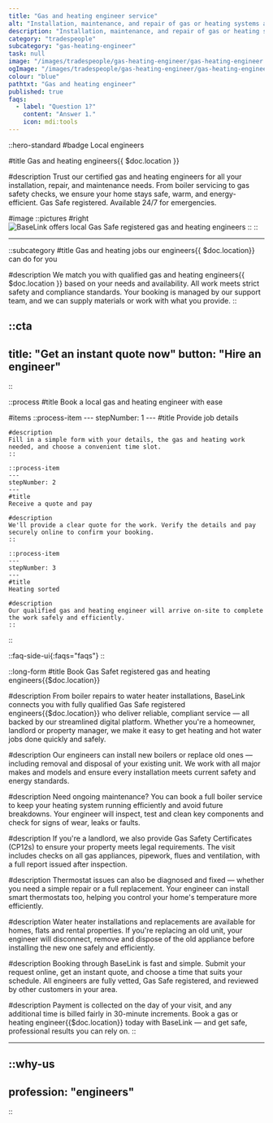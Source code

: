 ```yaml
---
title: "Gas and heating engineer service"
alt: "Installation, maintenance, and repair of gas or heating systems and appliances"
description: "Installation, maintenance, and repair of gas or heating systems and appliances"
category: "tradespeople"
subcategory: "gas-heating-engineer"
task: null
image: "/images/tradespeople/gas-heating-engineer/gas-heating-engineer.webp"
ogImage: "/images/tradespeople/gas-heating-engineer/gas-heating-engineer.webp"
colour: "blue"
pathtxt: "Gas and heating engineer"
published: true
faqs:
  - label: "Question 1?"
    content: "Answer 1."
    icon: mdi:tools
---
```


::hero-standard
#badge
Local engineers

#title
Gas and heating engineers{{ $doc.location }}

#description
Trust our certified gas and heating engineers for all your installation, repair, and maintenance needs. From boiler servicing to gas safety checks, we ensure your home stays safe, warm, and energy-efficient. Gas Safe registered. Available 24/7 for emergencies.

#image
    ::pictures
    #right
    ![BaseLink offers local Gas Safe registered gas and heating engineers](/images/tradespeople/gas-heating-engineer/gas-heating-engineer.webp)
    ::
::

---

::subcategory
#title
Gas and heating jobs our engineers{{ $doc.location}} can do for you

#description
We match you with qualified gas and heating engineers{{ $doc.location }} based on your needs and availability. All work meets strict safety and compliance standards. Your booking is managed by our support team, and we can supply materials or work with what you provide.
::


::cta
---
title: "Get an instant quote now"
button: "Hire an engineer"
---
::


::process
#title
Book a local gas and heating engineer with ease

#items
    ::process-item
    ---
    stepNumber: 1
    ---
    #title
    Provide job details

    #description
    Fill in a simple form with your details, the gas and heating work needed, and choose a convenient time slot.
    ::
    
    ::process-item
    ---
    stepNumber: 2
    ---
    #title
    Receive a quote and pay

    #description
    We'll provide a clear quote for the work. Verify the details and pay securely online to confirm your booking.
    ::

    ::process-item
    ---
    stepNumber: 3
    ---
    #title
    Heating sorted

    #description
    Our qualified gas and heating engineer will arrive on-site to complete the work safely and efficiently.
    ::
::


::faq-side-ui{:faqs="faqs"}
::


::long-form
#title
Book Gas Safet registered gas and heating engineers{{$doc.location}}

#description
From boiler repairs to water heater installations, BaseLink connects you with fully qualified Gas Safe registered engineers{{$doc.location}} who deliver reliable, compliant service — all backed by our streamlined digital platform. Whether you're a homeowner, landlord or property manager, we make it easy to get heating and hot water jobs done quickly and safely.

#description
Our engineers can install new boilers or replace old ones — including removal and disposal of your existing unit. We work with all major makes and models and ensure every installation meets current safety and energy standards.

#description
Need ongoing maintenance? You can book a full boiler service to keep your heating system running efficiently and avoid future breakdowns. Your engineer will inspect, test and clean key components and check for signs of wear, leaks or faults.

#description
If you're a landlord, we also provide Gas Safety Certificates (CP12s) to ensure your property meets legal requirements. The visit includes checks on all gas appliances, pipework, flues and ventilation, with a full report issued after inspection.

#description
Thermostat issues can also be diagnosed and fixed — whether you need a simple repair or a full replacement. Your engineer can install smart thermostats too, helping you control your home's temperature more efficiently.

#description
Water heater installations and replacements are available for homes, flats and rental properties. If you're replacing an old unit, your engineer will disconnect, remove and dispose of the old appliance before installing the new one safely and efficiently.

#description
Booking through BaseLink is fast and simple. Submit your request online, get an instant quote, and choose a time that suits your schedule. All engineers are fully vetted, Gas Safe registered, and reviewed by other customers in your area.

#description
Payment is collected on the day of your visit, and any additional time is billed fairly in 30-minute increments. Book a gas or heating engineer{{$doc.location}} today with BaseLink — and get safe, professional results you can rely on.
::

---

::why-us
---
profession: "engineers"
---
::